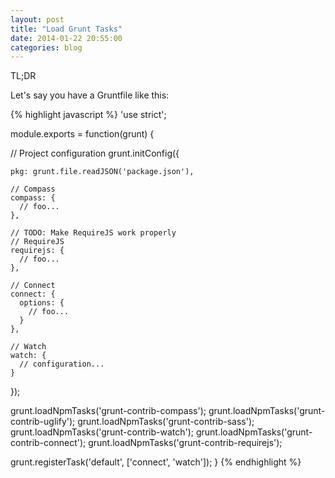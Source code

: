 ```yaml
---
layout: post
title: "Load Grunt Tasks"
date: 2014-01-22 20:55:00
categories: blog
---
```


TL;DR

Let's say you have a Gruntfile like this:

{% highlight javascript %}
'use strict';

module.exports = function(grunt) {

  // Project configuration
  grunt.initConfig({

    pkg: grunt.file.readJSON('package.json'),

    // Compass
    compass: {
      // foo...
    },

    // TODO: Make RequireJS work properly
    // RequireJS
    requirejs: {
      // foo...
    },

    // Connect
    connect: {
      options: {
        // foo...
      }
    },

    // Watch
    watch: {
      // configuration...
    }

  });

  grunt.loadNpmTasks('grunt-contrib-compass');
  grunt.loadNpmTasks('grunt-contrib-uglify');
  grunt.loadNpmTasks('grunt-contrib-sass');
  grunt.loadNpmTasks('grunt-contrib-watch');
  grunt.loadNpmTasks('grunt-contrib-connect');
  grunt.loadNpmTasks('grunt-contrib-requirejs');

  grunt.registerTask('default', ['connect', 'watch']);
}
{% endhighlight %}